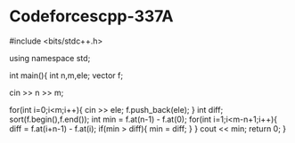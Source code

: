 # Codeforcescpp-337A
#include <bits/stdc++.h>

using namespace std;

int main(){
  int n,m,ele;
  vector<int> f;

  cin >> n >> m;

  for(int i=0;i<m;i++){
    cin >> ele;
    f.push_back(ele);
  }
  int diff;
  sort(f.begin(),f.end());
  int min = f.at(n-1) - f.at(0);
  for(int i=1;i<m-n+1;i++){
    diff = f.at(i+n-1) - f.at(i);
    if(min > diff){
      min = diff;
    }
  } 
  cout << min;
  return 0;
}
